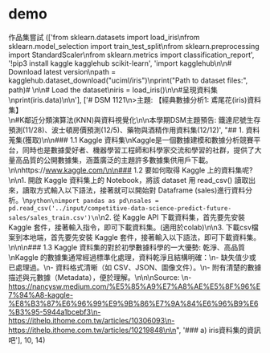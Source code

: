 # demo
作品集嘗試
 (['from sklearn.datasets import load_iris\nfrom sklearn.model_selection import train_test_split\nfrom sklearn.preprocessing import StandardScaler\nfrom sklearn.metrics import classification_report',
  '!pip3 install kaggle kagglehub scikit-learn',
  'import kagglehub\n\n# Download latest version\npath = kagglehub.dataset_download("uciml/iris")\nprint("Path to dataset files:", path)# \n\n# Load the dataset\niris = load_iris()\n\n#呈現資料集\nprint(iris.data)\n\n'],
 ['# DSM 1121\n>主題: 【經典數據分析1: 鳶尾花(iris)資料集】<br>\n#K鄰近分類演算法(KNN)與資料視覺化\n\n本學期DSM主題預告: 鐵達尼號生存預測(11/28)、波士頓房價預測(12/5)、藥物與酒精作用資料集(12/12)',
  "## 1. 資料蒐集(獲取)\n\n### 1.1 Kaggle 資料集\nKaggle是一個數據建模和數據分析競賽平台，同時也是數據愛好者、機器學習工程師和科學家交流和學習的社群，提供了大量高品質的公開數據集，涵蓋廣泛的主題許多數據集供用戶下載。\n\nhttps://www.kaggle.com/\n\n### 1.2 要如何取得 Kaggle 上的資料集呢?\n\n1. 開啟 Kaggle 資料集上的 Notebook，將該 dataset 用 read_csv() 讀取出來，讀取方式輸入以下語法，接著就可以開始對 Dataframe (sales)進行資料分析。\n```python\nimport pandas as pd\nsales = pd.read_csv('../input/competitive-data-science-predict-future-sales/sales_train.csv')\n```\n2. 從 Kaggle API 下載資料集，首先要先安裝 Kaggle 套件，接著輸入指令，即可下載資料集。(適用於colab)\n\n3. 下載csv檔案到本地端，首先要先安裝 Kaggle 套件，接著輸入以下語法，即可下載資料集。\n\n\n### 1.3 Kaggle 資料集的對於初學數據科學的一大優勢: 乾淨、高品質\nKaggle 的數據集通常經過標準化處理，資料乾淨且結構明確：\n- 缺失值少或已處理過。\n- 資料格式清晰（如 CSV、JSON、圖像文件）。\n- 附有清楚的數據描述與元數據（Metadata），便於理解。\n\n\nSource: \n- https://nancysw.medium.com/%E5%85%A9%E7%A8%AE%E5%8F%96%E7%94%A8-kaggle-%E8%B3%87%E6%96%99%E9%9B%86%E7%9A%84%E6%96%B9%E6%B3%95-5944a1bcebf3\n- https://ithelp.ithome.com.tw/articles/10306093\n- https://ithelp.ithome.com.tw/articles/10219848\n\n",
  '### a) iris資料集的資訊吧'],
 10,
 14)
